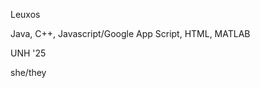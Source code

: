 Leuxos

Java, C++, Javascript/Google App Script, HTML, MATLAB

UNH '25

she/they

<!---
Leuxos/Leuxos is a ✨ special ✨ repository because its `README.md` (this file) appears on your GitHub profile.
You can click the Preview link to take a look at your changes.
--->
